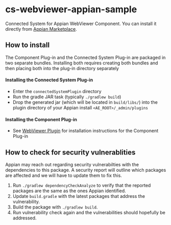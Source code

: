 # cs-webviewer-appian-sample
Connected System for Appian WebViewer Component. You can install it directly from [Appian Marketplace](https://community.appian.com/b/appmarket/posts/pdftron-web-viewer-connected-system).

## How to install
The Component Plug-in and the Connected System Plug-in are packaged in two separate bundles. Installing both requires creating both bundles and then placing both into the plug-in directory separately

#### Installing the Connected System Plug-in
* Enter the `connectedSystemPlugin` directory
* Run the gradle JAR task (typically `./gradlew build`)
* Drop the generated jar (which will be located in `build/libs/`) into the plugin directory of your Appian install `<AE_ROOT>/_admin/plugins`

#### Installing the Component Plug-in
* See [WebViewer Plugin](https://github.com/PDFTron/webviewer-appian-sample) for installation instructions for the Component Plug-in

## How to check for security vulnerablities

Appian may reach out regarding security vulnerabilties with the dependencies to this package. A security report will outline which packages are affected and we will have to update them to fix this.

1. Run `./gradlew dependencyCheckAnalyze` to verify that the reported packages are the same as the ones Appian identified.
2. Update `build.gradle` with the latest packages that address the vulnerability.
3. Build the package with `./gradlew build`.
4. Run vulnerability check again and the vulnerabilities should hopefully be addressed.